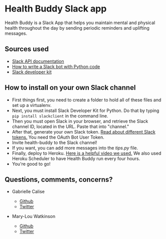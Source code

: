 # Health Buddy Slack app

Health Buddy is a Slack App that helps you maintain mental and physical health throughout the day by sending periodic reminders and uplifting messages.

## Sources used

- [Slack API documentation](https://api.slack.com/)
- [How to write a Slack bot with Python code](https://medium.com/@julianmartinez/how-to-write-a-slack-bot-with-python-code-examples-4ed354407b98)
- [Slack developer kit](https://slackapi.github.io/python-Slackclient/)

## How to install on your own Slack channel

- First things first, you need to create a folder to hold all of these files and set up a virtualenv.
- Next, you must install Slack Developer Kit for Python. Do that by typing `pip install slackclient` in the command line.
- Then you must open Slack in your browser, and retrieve the Slack channel ID, located in the URL. Paste that into "channel."
- After that, generate your own Slack token. [Read about different Slack tokens.](https://api.slack.com/docs/token-types) You need the OAuth Bot User Token.
- Invite health-buddy to the Slack channel!
- If you want, you can add more messages into the *tips.py* file.
- Finally, deploy to Heroku. [Here is a helpful video we used.](https://www.youtube.com/watch?v=DwWPunpypNA) We also used Heroku Scheduler to have Health Buddy run every four hours.
- You're good to go!

## Questions, comments, concerns?

- Gabrielle Calise
	-  [Github](https://github.com/gabriellecalise)
	-  [Twitter](https://twitter.com/gabriellecalise)

- Mary-Lou Watkinson
	-   [Github](https://github.com/M-Watkinson)
	-  [Twitter](https://twitter.com/Mary_Lou_W)
